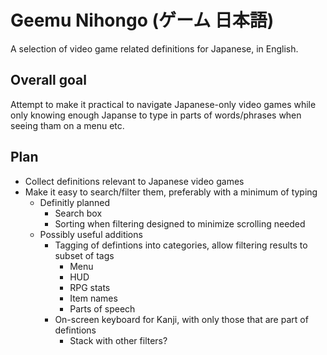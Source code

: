 # Geemu Nihongo (ゲーム 日本語)

A selection of video game related definitions for Japanese, in English.

## Overall goal

Attempt to make it practical to navigate Japanese-only video games while only knowing enough Japanse to type in parts of words/phrases when seeing tham on a menu etc.

## Plan

* Collect definitions relevant to Japanese video games
* Make it easy to search/filter them, preferably with a minimum of typing
    * Definitly planned
        * Search box
        * Sorting when filtering designed to minimize scrolling needed
    * Possibly useful additions
        * Tagging of defintions into categories, allow filtering results to subset of tags
            * Menu
            * HUD
            * RPG stats
            * Item names
            * Parts of speech
        * On-screen keyboard for Kanji, with only those that are part of defintions
            * Stack with other filters?
